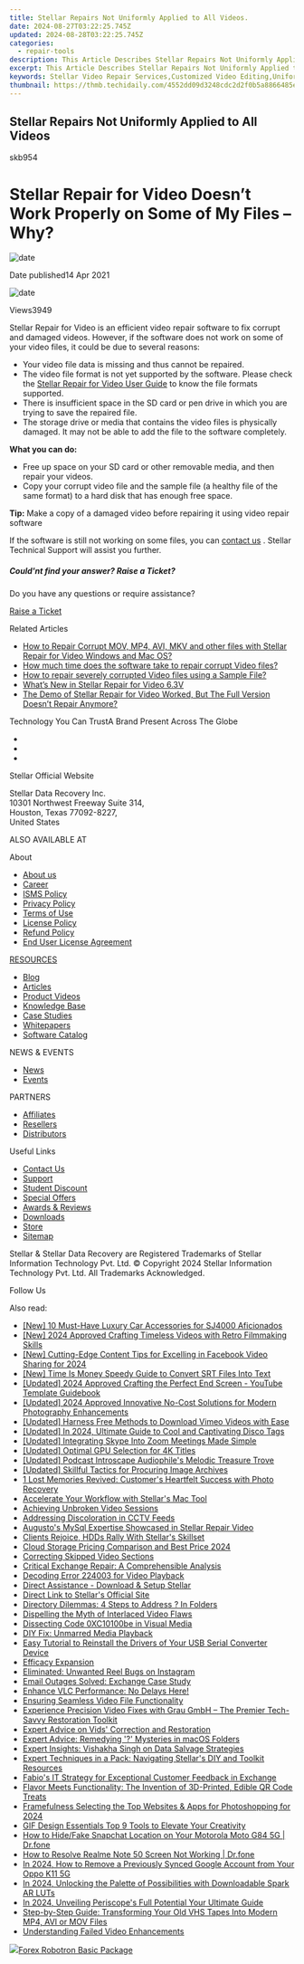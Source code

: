 ```yaml
---
title: Stellar Repairs Not Uniformly Applied to All Videos.
date: 2024-08-27T03:22:25.745Z
updated: 2024-08-28T03:22:25.745Z
categories:
  - repair-tools
description: This Article Describes Stellar Repairs Not Uniformly Applied to All Videos.
excerpt: This Article Describes Stellar Repairs Not Uniformly Applied to All Videos.
keywords: Stellar Video Repair Services,Customized Video Editing,Uniform Video Enhancement Techniques,Professional Video Restoration Companies,Specialized Film Repair Services,Non-Uniform Video Correction Issues,Uniformity in Media Production Quality
thumbnail: https://thmb.techidaily.com/4552dd09d3248cdc2d2f0b5a8866485e28d07f676a831c6174ae4d9651da8ef0.jpg
---
```


## Stellar Repairs Not Uniformly Applied to All Videos

skb954

# Stellar Repair for Video Doesn’t Work Properly on Some of My Files – Why?

![date](https://cdn-cmlep.nitrocdn.com/DLSjJVyzoVcUgUSBlgyEUoGMDKLbWXQr/assets/images/optimized/rev-636f8fd/www.stellarinfo.com/support/kb/asset/frontend/images/date.png)

 Date published14 Apr 2021

![date](https://cdn-cmlep.nitrocdn.com/DLSjJVyzoVcUgUSBlgyEUoGMDKLbWXQr/assets/images/optimized/rev-636f8fd/www.stellarinfo.com/support/kb/asset/frontend/images/view.png)

 Views3949

 Stellar Repair for Video is an efficient video repair software to fix corrupt and damaged videos. However, if the software does not work on some of your video files, it could be due to several reasons:

* Your video file data is missing and thus cannot be repaired.
* The video file format is not yet supported by the software. Please check the [Stellar Repair for Video User Guide](https://tools.techidaily.com/stellardata-recovery/buy-now/) to know the file formats supported.
* There is insufficient space in the SD card or pen drive in which you are trying to save the repaired file.
* The storage drive or media that contains the video files is physically damaged. It may not be able to add the file to the software completely.

**What you can do:**

* Free up space on your SD card or other removable media, and then repair your videos.
* Copy your corrupt video file and the sample file (a healthy file of the same format) to a hard disk that has enough free space.

**Tip:** Make a copy of a damaged video before repairing it using video repair software

 If the software is still not working on some files, you can [contact us](https://www.stellarinfo.com/contact/contact-us.php) . Stellar Technical Support will assist you further.

##### Could'nt find your answer? Raise a Ticket?

Do you have any questions or require assistance?

[Raise a Ticket](https://tickets.stellarinfo.com/portal/en/signin)

Related Articles

* [How to Repair Corrupt MOV, MP4, AVI, MKV and other files with Stellar Repair for Video Windows and Mac OS?](how-to-fix-corrupt-quicktime-mov-file)
* [How much time does the software take to repair corrupt Video files?](time-take-to-repair-corrupt-video-files)
* [How to repair severely corrupted Video files using a Sample File?](corrupted-video-repair-using-sample-file)
* [What’s New in Stellar Repair for Video 6.3V](new-stellar-phoenix-video-repair-more-powerful)
* [The Demo of Stellar Repair for Video Worked, But The Full Version Doesn’t Repair Anymore?](demo-worked-full-version-does-not-repair)

 Technology You Can TrustA Brand Present Across The Globe

* [](https://www.stellarinfo.com/images/v7/ISO-27001-2013-Certificate.pdf)
* [](https://www.stellarinfo.com/images/v7/ISO-9001-2008Certificate.pdf)
* [](https://tools.techidaily.com/stellardata-recovery/buy-now/)

 Stellar Official Website

 Stellar Data Recovery Inc.  
 10301 Northwest Freeway Suite 314,  
 Houston, Texas 77092-8227,  
 United States

 ALSO AVAILABLE AT

 About

* [About us](https://tools.techidaily.com/stellardata-recovery/buy-now/)
* [Career](https://tools.techidaily.com/stellardata-recovery/buy-now/)
* [ISMS Policy](https://tools.techidaily.com/stellardata-recovery/buy-now/)
* [Privacy Policy](https://tools.techidaily.com/stellardata-recovery/buy-now/)
* [Terms of Use](https://tools.techidaily.com/stellardata-recovery/buy-now/)
* [License Policy](https://www.stellarinfo.com/software-licensing-usage.php)
* [Refund Policy](https://tools.techidaily.com/stellardata-recovery/buy-now/)
* [End User License Agreement](https://tools.techidaily.com/stellardata-recovery/buy-now/)

[RESOURCES](https://tools.techidaily.com/stellardata-recovery/buy-now/)

* [Blog](https://tools.techidaily.com/stellardata-recovery/buy-now/)
* [Articles](https://tools.techidaily.com/stellardata-recovery/buy-now/)
* [Product Videos](https://tools.techidaily.com/stellardata-recovery/buy-now/)
* [Knowledge Base](https://tools.techidaily.com/stellardata-recovery/buy-now/)
* [Case Studies](https://tools.techidaily.com/stellardata-recovery/buy-now/)
* [Whitepapers](https://tools.techidaily.com/stellardata-recovery/buy-now/)
* [Software Catalog](https://tools.techidaily.com/stellardata-recovery/buy-now/)

 NEWS & EVENTS

* [News](https://tools.techidaily.com/stellardata-recovery/buy-now/)
* [Events](https://www.stellarinfo.com/affiliate-summit/affiliate-summit.php)

 PARTNERS

* [Affiliates](https://tools.techidaily.com/stellardata-recovery/buy-now/)
* [Resellers](https://tools.techidaily.com/stellardata-recovery/buy-now/)
* [Distributors](https://tools.techidaily.com/stellardata-recovery/buy-now/)

 Useful Links

* [Contact Us](https://www.stellarinfo.com/contact/contact-us.php)
* [Support](https://tools.techidaily.com/stellardata-recovery/buy-now/)
* [Student Discount](https://www.stellarinfo.com/student-discount/)
* [Special Offers](https://tools.techidaily.com/stellardata-recovery/buy-now/)
* [Awards & Reviews](https://tools.techidaily.com/stellardata-recovery/buy-now/)
* [Downloads](https://www.stellarinfo.com/download.php)
* [Store](https://tools.techidaily.com/stellardata-recovery/buy-now/)
* [Sitemap](https://www.stellarinfo.com/sitemap.php)

 Stellar & Stellar Data Recovery are Registered Trademarks of Stellar Information Technology Pvt. Ltd. © Copyright 2024 Stellar Information Technology Pvt. Ltd. All Trademarks Acknowledged.

Follow Us [](https://www.facebook.com/stellardata) [](https://twitter.com/stellarinfo) [](https://www.linkedin.com/company/stellardatarecovery/) [](https://www.youtube.com/c/stellardatarecovery)

<ins class="adsbygoogle"
     style="display:block"
     data-ad-format="autorelaxed"
     data-ad-client="ca-pub-7571918770474297"
     data-ad-slot="1223367746"></ins>



<ins class="adsbygoogle"
     style="display:block"
     data-ad-client="ca-pub-7571918770474297"
     data-ad-slot="8358498916"
     data-ad-format="auto"
     data-full-width-responsive="true"></ins>



<span class="atpl-alsoreadstyle">Also read:</span>
<div><ul>
<li><a href="https://extra-tips.techidaily.com/new-10-must-have-luxury-car-accessories-for-sj4000-aficionados/"><u>[New] 10 Must-Have Luxury Car Accessories for SJ4000 Aficionados</u></a></li>
<li><a href="https://youtube-data.techidaily.com/024-approved-crafting-timeless-videos-with-retro-filmmaking-skills/"><u>[New] 2024 Approved  Crafting Timeless Videos with Retro Filmmaking Skills</u></a></li>
<li><a href="https://facebook-videos.techidaily.com/new-cutting-edge-content-tips-for-excelling-in-facebook-video-sharing-for-2024/"><u>[New] Cutting-Edge Content  Tips for Excelling in Facebook Video Sharing for 2024</u></a></li>
<li><a href="https://some-guidance.techidaily.com/new-time-is-money-speedy-guide-to-convert-srt-files-into-text/"><u>[New] Time Is Money  Speedy Guide to Convert SRT Files Into Text</u></a></li>
<li><a href="https://facebook-video-footage.techidaily.com/updated-2024-approved-crafting-the-perfect-end-screen-youtube-template-guidebook/"><u>[Updated] 2024 Approved  Crafting the Perfect End Screen - YouTube Template Guidebook</u></a></li>
<li><a href="https://fox-links.techidaily.com/updated-2024-approved-innovative-no-cost-solutions-for-modern-photography-enhancements/"><u>[Updated] 2024 Approved  Innovative No-Cost Solutions for Modern Photography Enhancements</u></a></li>
<li><a href="https://vimeo-videos.techidaily.com/updated-harness-free-methods-to-download-vimeo-videos-with-ease/"><u>[Updated] Harness Free Methods to Download Vimeo Videos with Ease</u></a></li>
<li><a href="https://discord-videos.techidaily.com/updated-in-2024-ultimate-guide-to-cool-and-captivating-disco-tags/"><u>[Updated] In 2024, Ultimate Guide to Cool and Captivating Disco Tags</u></a></li>
<li><a href="https://extra-support.techidaily.com/updated-integrating-skype-into-zoom-meetings-made-simple/"><u>[Updated] Integrating Skype Into Zoom Meetings Made Simple</u></a></li>
<li><a href="https://extra-approaches.techidaily.com/updated-optimal-gpu-selection-for-4k-titles/"><u>[Updated] Optimal GPU Selection for 4K Titles</u></a></li>
<li><a href="https://extra-support.techidaily.com/updated-podcast-introscape-audiophiles-melodic-treasure-trove/"><u>[Updated] Podcast Introscape  Audiophile's Melodic Treasure Trove</u></a></li>
<li><a href="https://extra-approaches.techidaily.com/updated-skillful-tactics-for-procuring-image-archives/"><u>[Updated] Skillful Tactics for Procuring Image Archives</u></a></li>
<li><a href="https://data-wizards.techidaily.com/1-lost-memories-revived-customers-heartfelt-success-with-photo-recovery/"><u>1 Lost Memories Revived: Customer's Heartfelt Success with Photo Recovery</u></a></li>
<li><a href="https://data-wizards.techidaily.com/accelerate-your-workflow-with-stellars-mac-tool/"><u>Accelerate Your Workflow with Stellar's Mac Tool</u></a></li>
<li><a href="https://data-wizards.techidaily.com/achieving-unbroken-video-sessions/"><u>Achieving Unbroken Video Sessions</u></a></li>
<li><a href="https://data-wizards.techidaily.com/addressing-discoloration-in-cctv-feeds/"><u>Addressing Discoloration in CCTV Feeds</u></a></li>
<li><a href="https://data-wizards.techidaily.com/augustos-mysql-expertise-showcased-in-stellar-repair-video/"><u>Augusto's MySql Expertise Showcased in Stellar Repair Video</u></a></li>
<li><a href="https://data-wizards.techidaily.com/clients-rejoice-hdds-rally-with-stellars-skillset/"><u>Clients Rejoice, HDDs Rally With Stellar's Skillset</u></a></li>
<li><a href="https://extra-information.techidaily.com/cloud-storage-pricing-comparison-and-best-price-2024/"><u>Cloud Storage Pricing Comparison and Best Price 2024</u></a></li>
<li><a href="https://data-wizards.techidaily.com/correcting-skipped-video-sections/"><u>Correcting Skipped Video Sections</u></a></li>
<li><a href="https://data-wizards.techidaily.com/critical-exchange-repair-a-comprehensible-analysis/"><u>Critical Exchange Repair: A Comprehensible Analysis</u></a></li>
<li><a href="https://data-wizards.techidaily.com/decoding-error-224003-for-video-playback/"><u>Decoding Error 224003 for Video Playback</u></a></li>
<li><a href="https://data-wizards.techidaily.com/direct-assistance-download-and-setup-stellar/"><u>Direct Assistance - Download & Setup Stellar</u></a></li>
<li><a href="https://data-wizards.techidaily.com/direct-link-to-stellars-official-site/"><u>Direct Link to Stellar's Official Site</u></a></li>
<li><a href="https://data-wizards.techidaily.com/directory-dilemmas-4-steps-to-address-in-folders/"><u>Directory Dilemmas: 4 Steps to Address ? In Folders</u></a></li>
<li><a href="https://data-wizards.techidaily.com/dispelling-the-myth-of-interlaced-video-flaws/"><u>Dispelling the Myth of Interlaced Video Flaws</u></a></li>
<li><a href="https://data-wizards.techidaily.com/dissecting-code-0xc10100be-in-visual-media/"><u>Dissecting Code 0XC10100be in Visual Media</u></a></li>
<li><a href="https://data-wizards.techidaily.com/diy-fix-unmarred-media-playback/"><u>DIY Fix: Unmarred Media Playback</u></a></li>
<li><a href="https://driver-download.techidaily.com/easy-tutorial-to-reinstall-the-drivers-of-your-usb-serial-converter-device/"><u>Easy Tutorial to Reinstall the Drivers of Your USB Serial Converter Device</u></a></li>
<li><a href="https://data-wizards.techidaily.com/efficacy-expansion/"><u>Efficacy Expansion</u></a></li>
<li><a href="https://data-wizards.techidaily.com/eliminated-unwanted-reel-bugs-on-instagram/"><u>Eliminated: Unwanted Reel Bugs on Instagram</u></a></li>
<li><a href="https://data-wizards.techidaily.com/email-outages-solved-exchange-case-study/"><u>Email Outages Solved: Exchange Case Study</u></a></li>
<li><a href="https://data-wizards.techidaily.com/enhance-vlc-performance-no-delays-here/"><u>Enhance VLC Performance: No Delays Here!</u></a></li>
<li><a href="https://data-wizards.techidaily.com/ensuring-seamless-video-file-functionality/"><u>Ensuring Seamless Video File Functionality</u></a></li>
<li><a href="https://data-wizards.techidaily.com/experience-precision-video-fixes-with-grau-gmbh-the-premier-tech-savvy-restoration-toolkit/"><u>Experience Precision Video Fixes with Grau GmbH – The Premier Tech-Savvy Restoration Toolkit</u></a></li>
<li><a href="https://data-wizards.techidaily.com/expert-advice-on-vids-correction-and-restoration/"><u>Expert Advice on Vids' Correction and Restoration</u></a></li>
<li><a href="https://data-wizards.techidaily.com/expert-advice-remedying-mysteries-in-macos-folders/"><u>Expert Advice: Remedying '?' Mysteries in macOS Folders</u></a></li>
<li><a href="https://data-wizards.techidaily.com/expert-insights-vishakha-singh-on-data-salvage-strategies/"><u>Expert Insights: Vishakha Singh on Data Salvage Strategies</u></a></li>
<li><a href="https://data-wizards.techidaily.com/expert-techniques-in-a-pack-navigating-stellars-diy-and-toolkit-resources/"><u>Expert Techniques in a Pack: Navigating Stellar's DIY and Toolkit Resources</u></a></li>
<li><a href="https://data-wizards.techidaily.com/fabios-it-strategy-for-exceptional-customer-feedback-in-exchange/"><u>Fabio's IT Strategy for Exceptional Customer Feedback in Exchange</u></a></li>
<li><a href="https://hardware-tips.techidaily.com/flavor-meets-functionality-the-invention-of-3d-printed-edible-qr-code-treats/"><u>Flavor Meets Functionality: The Invention of 3D-Printed, Edible QR Code Treats</u></a></li>
<li><a href="https://some-techniques.techidaily.com/framefulness-selecting-the-top-websites-and-apps-for-photoshopping-for-2024/"><u>Framefulness  Selecting the Top Websites & Apps for Photoshopping for 2024</u></a></li>
<li><a href="https://extra-lessons.techidaily.com/gif-design-essentials-top-9-tools-to-elevate-your-creativity/"><u>GIF Design Essentials  Top 9 Tools to Elevate Your Creativity</u></a></li>
<li><a href="https://location-social.techidaily.com/how-to-hidefake-snapchat-location-on-your-motorola-moto-g84-5g-drfone-by-drfone-virtual-android/"><u>How to Hide/Fake Snapchat Location on Your Motorola Moto G84 5G | Dr.fone</u></a></li>
<li><a href="https://fix-guide.techidaily.com/how-to-resolve-realme-note-50-screen-not-working-drfone-by-drfone-fix-android-problems-fix-android-problems/"><u>How to Resolve Realme Note 50 Screen Not Working | Dr.fone</u></a></li>
<li><a href="https://easy-unlock-android.techidaily.com/in-2024-how-to-remove-a-previously-synced-google-account-from-your-oppo-k11-5g-by-drfone-android/"><u>In 2024, How to Remove a Previously Synced Google Account from Your Oppo K11 5G</u></a></li>
<li><a href="https://some-approaches.techidaily.com/in-2024-unlocking-the-palette-of-possibilities-with-downloadable-spark-ar-luts/"><u>In 2024, Unlocking the Palette of Possibilities with Downloadable Spark AR LUTs</u></a></li>
<li><a href="https://some-skills.techidaily.com/in-2024-unveiling-periscopes-full-potential-your-ultimate-guide/"><u>In 2024, Unveiling Periscope's Full Potential  Your Ultimate Guide</u></a></li>
<li><a href="https://media-tips.techidaily.com/step-by-step-guide-transforming-your-old-vhs-tapes-into-modern-mp4-avi-or-mov-files/"><u>Step-by-Step Guide: Transforming Your Old VHS Tapes Into Modern MP4, AVI or MOV Files</u></a></li>
<li><a href="https://data-wizards.techidaily.com/1720670321631-understanding-failed-video-enhancements/"><u>Understanding Failed Video Enhancements</u></a></li>
</ul></div>

<!-- affiliate ads begin -->
<a href="https://secure.2checkout.com/order/checkout.php?PRODS=4726960&QTY=1&AFFILIATE=108875&CART=1"><img src="https://secure.avangate.com/images/merchant/5f4f7141b65a730b4efb0e0d51f63e94/products/forexrobotronbox.gif" border="0">Forex Robotron Basic Package</a>
<!-- affiliate ads end -->